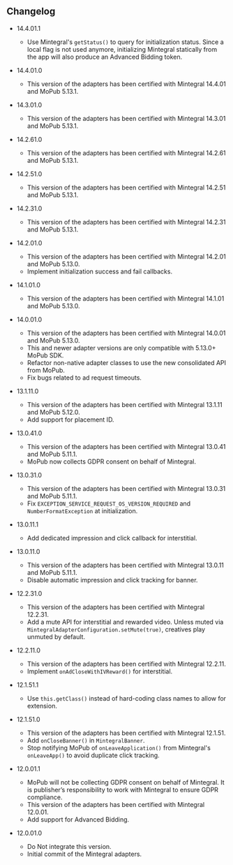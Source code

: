 ## Changelog
  * 14.4.01.1
    * Use Mintegral's `getStatus()` to query for initialization status. Since a local flag is not used anymore, initializing Mintegral statically from the app will also produce an Advanced Bidding token.

  * 14.4.01.0
    * This version of the adapters has been certified with Mintegral 14.4.01 and MoPub 5.13.1.

  * 14.3.01.0
    * This version of the adapters has been certified with Mintegral 14.3.01 and MoPub 5.13.1.

  * 14.2.61.0
    * This version of the adapters has been certified with Mintegral 14.2.61 and MoPub 5.13.1.

  * 14.2.51.0
    * This version of the adapters has been certified with Mintegral 14.2.51 and MoPub 5.13.1.

  * 14.2.31.0
    * This version of the adapters has been certified with Mintegral 14.2.31 and MoPub 5.13.1.

  * 14.2.01.0
    * This version of the adapters has been certified with Mintegral 14.2.01 and MoPub 5.13.0.
    * Implement initialization success and fail callbacks.

  * 14.1.01.0
    * This version of the adapters has been certified with Mintegral 14.1.01 and MoPub 5.13.0.

  * 14.0.01.0
    * This version of the adapters has been certified with Mintegral 14.0.01 and MoPub 5.13.0.
    * This and newer adapter versions are only compatible with 5.13.0+ MoPub SDK.
    * Refactor non-native adapter classes to use the new consolidated API from MoPub.
    * Fix bugs related to ad request timeouts.

  * 13.1.11.0
    * This version of the adapters has been certified with Mintegral 13.1.11 and MoPub 5.12.0.
    * Add support for placement ID.

  * 13.0.41.0
    * This version of the adapters has been certified with Mintegral 13.0.41 and MoPub 5.11.1.
    * MoPub now collects GDPR consent on behalf of Mintegral.

  * 13.0.31.0
    * This version of the adapters has been certified with Mintegral 13.0.31 and MoPub 5.11.1.
    * Fix `EXCEPTION_SERVICE_REQUEST_OS_VERSION_REQUIRED` and `NumberFormatException` at initialization.

  * 13.0.11.1
    * Add dedicated impression and click callback for interstitial.

  * 13.0.11.0
    * This version of the adapters has been certified with Mintegral 13.0.11 and MoPub 5.11.1.
    * Disable automatic impression and click tracking for banner.

  * 12.2.31.0
    * This version of the adapters has been certified with Mintegral 12.2.31.
    * Add a mute API for interstitial and rewarded video. Unless muted via `MintegralAdapterConfiguration.setMute(true)`, creatives play unmuted by default. 

  * 12.2.11.0
    * This version of the adapters has been certified with Mintegral 12.2.11.
    * Implement `onAdCloseWithIVReward()` for interstitial.

  * 12.1.51.1
    * Use `this.getClass()` instead of hard-coding class names to allow for extension.

  * 12.1.51.0
    * This version of the adapters has been certified with Mintegral 12.1.51.
    * Add `onCloseBanner()` in `MintegralBanner`.
    * Stop notifying MoPub of `onLeaveApplication()` from Mintegral's `onLeaveApp()` to avoid duplicate click tracking.

  * 12.0.01.1
    * MoPub will not be collecting GDPR consent on behalf of Mintegral. It is publisher’s responsibility to work with Mintegral to ensure GDPR compliance.
    * This version of the adapters has been certified with Mintegral 12.0.01.
    * Add support for Advanced Bidding.

  * 12.0.01.0
    * Do Not integrate this version.
    * Initial commit of the Mintegral adapters.
